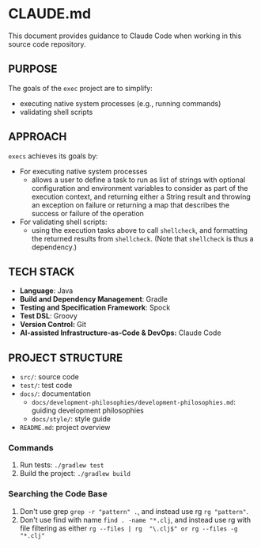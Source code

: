 # CLAUDE.md
This document provides guidance to Claude Code when working in this source code repository.

## PURPOSE
The goals of the `exec` project are to simplify:
- executing native system processes (e.g., running commands)
- validating shell scripts

## APPROACH
`execs` achieves its goals by:
- For executing native system processes
   - allows a user to define a task to run as list of strings with optional configuration and environment variables to
     consider as part of the execution context, and returning either a String result and throwing an exception on 
     failure or returning a map that describes the success or failure of the operation
- For validating shell scripts:
   - using the execution tasks above to call `shellcheck`, and formatting the returned results from `shellcheck`. (Note 
     that `shellcheck` is thus a dependency.)

## TECH STACK
- **Language**: Java
- **Build and Dependency Management**: Gradle
- **Testing and Specification Framework**: Spock
- **Test DSL**: Groovy
- **Version Control:** Git
- **AI-assisted Infrastructure-as-Code & DevOps:** Claude Code

## PROJECT STRUCTURE
- `src/`: source code
- `test/`: test code
- `docs/`: documentation
   - `docs/development-philosophies/development-philosophies.md`: guiding development philosophies 
   - `docs/style/`: style guide 
- `README.md`: project overview

### Commands
1. Run tests: `./gradlew test`
1. Build the project: `./gradlew build`

### Searching the Code Base
1. Don't use grep `grep -r "pattern" .`, and instead use rg `rg "pattern"`.
1. Don't use find with name `find . -name "*.clj`, and instead use rg with file filtering as either `rg --files | rg 
   "\.clj$" or rg --files -g "*.clj"`